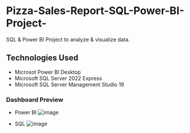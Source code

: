 # Pizza-Sales-Report-SQL-Power-BI-Project-

SQL & Power BI Project to analyze & visualize data.

## Technologies Used

* Microsot Power BI Desktop
* Microsoft SQL Server 2022 Express
* Microsoft SQL Server Management Studio 19

### Dashboard Preview
* Power BI
![image](https://github.com/princedagar71/Pizza-Sales-Report-SQL-Power-BI-Project-/assets/34060348/b6e6cfe2-fa9c-4333-8322-34e298685bbb)

* SQL
![image](https://github.com/princedagar71/Pizza-Sales-Report-SQL-Power-BI-Project-/assets/34060348/51fd98a2-e523-4455-ba81-f3ce4ea067d9)


